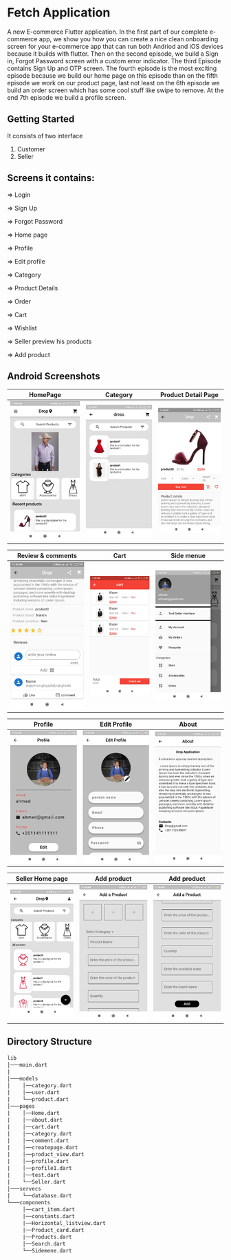 # Fetch Application

A new E-commerce Flutter application.
In the first part of our complete e-commerce app, we show you how you can create a nice clean onboarding screen for your e-commerce app that can run both Andriod and iOS devices because it builds with flutter. Then on the second episode, we build a Sign in, Forgot Password screen with a custom error indicator. The third Episode contains Sign Up and OTP screen. The fourth episode is the most exciting episode because we build our home page on this episode than on the fifth episode we work on our product page, last not least on the 6th episode we build an order screen which has some cool stuff like swipe to remove. At the end 7th episode we build a profile screen.




## Getting Started
It consists of two interface
1. Customer
2. Seller
## Screens it contains:

=> Login

=> Sign Up

=> Forgot Password

=> Home page

=> Profile

=> Edit profile

=> Category

=> Product Details

=> Order

=> Cart

=> Wishlist

=> Seller preview his products

=> Add product

## Android Screenshots

  HomePage                 |   Category        |  Product Detail Page
:-------------------------:|:-------------------------:|:-------------------------:
![](/flutter_app/preview/1.jpg)|![](/flutter_app/preview/2.jpg)|![](/flutter_app/preview/3.jpg)

  Review & comments        |   Cart                    |  Side menue
:-------------------------:|:-------------------------:|:-------------------------:
![](/flutter_app/preview/4.jpg)|![](/flutter_app/preview/5.jpg)|![](/flutter_app/preview/6.jpg)

  Profile                |   Edit Profile        |  About
:-------------------------:|:-------------------------:|:-------------------------:
![](/flutter_app/preview/7.jpg)|![](/flutter_app/preview/8.jpg)|![](/flutter_app/preview/9.jpg)

  Seller Home page         |   Add product        |  Add product
:-------------------------:|:-------------------------:|:-------------------------:
![](/flutter_app/preview/10.jpg)|![](/flutter_app/preview/11.jpg)|![](/flutter_app/preview/12.jpg)


## Directory Structure
```
lib
│───main.dart    
|
│───models
│    │──category.dart
|    │──user.dart
|    └──product.dart
│───pages
|    │──Home.dart
|    │──about.dart
|    │──cart.dart
|    │──category.dart
|    │──comment.dart
|    │──createpage.dart
|    │──product_view.dart
|    │──profile.dart
|    │──profile1.dart
|    │──test.dart
|    └──Seller.dart
│───servecs
|    └──database.dart
└───components
     │──cart_item.dart
     |──constants.dart
     |──Horizontal_listview.dart
     |──Product_card.dart
     |──Products.dart
     │──Search.dart
     └──Sidemene.dart
```
